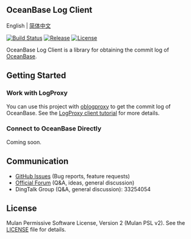 OceanBase Log Client
--------------------

English | [简体中文](README_CN.md)

[![Build Status](https://github.com/oceanbase/oblogclient/actions/workflows/maven_build_master.yml/badge.svg?branch=master)](https://github.com/oceanbase/oblogclient/actions/workflows/maven_build_master.yml)
[![Release](https://img.shields.io/github/release/oceanbase/oblogclient.svg)](https://github.com/oceanbase/oblogclient/releases)
[![License](https://img.shields.io/badge/license-Mulan%20PSL%20v2-green.svg)](LICENSE)

OceanBase Log Client is a library for obtaining the commit log of [OceanBase](https://github.com/oceanbase/oceanbase).

Getting Started
---------------

### Work with LogProxy

You can use this project with [oblogproxy](https://github.com/oceanbase/oblogproxy) to get the commit log of OceanBase. See the [LogProxy client tutorial](docs/quickstart/logproxy-client-tutorial.md) for more details.

### Connect to OceanBase Directly

Coming soon.

Communication
---------------
* [GitHub Issues](https://github.com/oceanbase/oblogclient/issues) (Bug reports, feature requests)
* [Official Forum](https://ask.oceanbase.com/) (Q&A, ideas, general discussion)
* DingTalk Group (Q&A, general discussion): 33254054

License
-------
Mulan Permissive Software License, Version 2 (Mulan PSL v2). See the [LICENSE](LICENSE) file for details.
